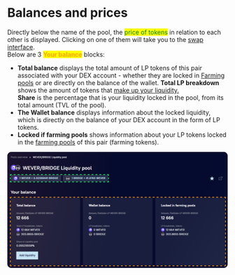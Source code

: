 # Balances and prices

Directly below the name of the pool, the <mark style="color:green;">price of tokens</mark> in relation to each other is displayed. Clicking on one of them will take you to the [swap interface](../../../swap/).\
Below are 3 <mark style="color:orange;">**Your balance**</mark> blocks:&#x20;

* **Total balance** displays the total amount of LP tokens of this pair associated with your DEX account - whether they are locked in [Farming pools](farming-pools.md) or are directly on the balance of the wallet. **Total LP breakdown** shows the amount of tokens that [make up your liquidity.](../../how-to/add-liquidity.md) \
  **Share** is the percentage that is your liquidity locked in the pool, from its total amount (TVL of the pool).
* **The Wallet balance** displays information about the locked liquidity, which is directly on the balance of your DEX account in the form of LP tokens.
* **Locked if farming pools** shows information about your LP tokens locked in the [farming pools](../../../farming/interface/farming-pools.md) of this pair (farming tokens).

![](<../../../../.gitbook/assets/image (15).png>)

